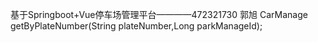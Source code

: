 基于Springboot+Vue停车场管理平台————472321730 郭旭
CarManage getByPlateNumber(String plateNumber,Long parkManageId);
